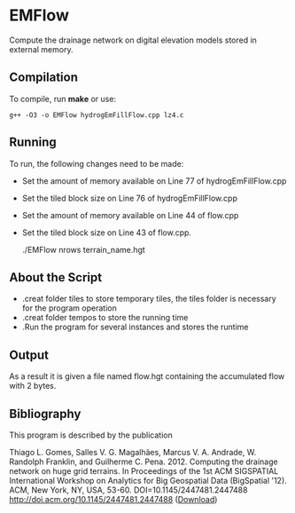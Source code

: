 EMFlow
======
Compute the drainage network on digital elevation models stored in external memory.

Compilation
-----------
To compile, run **make** or use:

    g++ -O3 -o EMFlow hydrogEmFillFlow.cpp lz4.c

Running
-------
To run, the following changes need to be made:

 * Set the amount of memory available on Line 77 of hydrogEmFillFlow.cpp
 * Set the tiled block size on Line 76 of hydrogEmFillFlow.cpp
 * Set the amount of memory available on Line 44 of flow.cpp
 * Set the tiled block size on Line 43 of flow.cpp.

    ./EMFlow nrows terrain_name.hgt

About the Script
----------------
* .creat folder tiles to store temporary tiles, the tiles folder is necessary for the program operation
* .creat folder tempos to store the running time
* .Run the program for several instances and stores the runtime

Output
------
As a result it is given a file named flow.hgt containing the accumulated flow with 2 bytes.

Bibliography
------------
This program is described by the publication

Thiago L. Gomes, Salles V. G. Magalhães, Marcus V. A. Andrade, W. Randolph Franklin, and Guilherme C. Pena. 2012. Computing the drainage network on huge grid terrains. In Proceedings of the 1st ACM SIGSPATIAL International Workshop on Analytics for Big Geospatial Data (BigSpatial '12). ACM, New York, NY, USA, 53-60. DOI=10.1145/2447481.2447488 http://doi.acm.org/10.1145/2447481.2447488 ([Download](http://dx.doi.org/10.1145/2447481.2447488))
